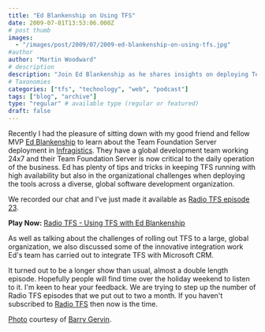 ```yaml
---
title: "Ed Blankenship on Using TFS"
date: 2009-07-01T13:53:06.000Z
# post thumb
images:
  - "/images/post/2009/07/2009-ed-blankenship-on-using-tfs.jpg"
#author
author: "Martin Woodward"
# description
description: "Join Ed Blankenship as he shares insights on deploying Team Foundation Server in a global organisation, tackling challenges and innovations."
# Taxonomies
categories: ["tfs", "technology", "web", "podcast"]
tags: ["blog", "archive"]
type: "regular" # available type (regular or featured)
draft: false
---
```


[](http://www.flickr.com/photos/bgervin/3320077849/in/set-72157614557110879/) Recently I had the pleasure of sitting down with my good friend and fellow MVP [Ed Blankenship](http://www.edsquared.com/) to learn about the Team Foundation Server deployment in [Infragistics](http://www.infragistics.com/). They have a global development team working 24x7 and their Team Foundation Server is now critical to the daily operation of the business. Ed has plenty of tips and tricks in keeping TFS running with high availability but also in the organizational challenges when deploying the tools across a diverse, global software development organization.

We recorded our chat and I've just made it available as [Radio TFS episode 23](http://www.radiotfs.com/2009/07/01/UsingTFSWithEdBlankenship.aspx).

**Play Now:** [Radio TFS - Using TFS with Ed Blankenship](http://www.podtrac.com/pts/redirect.mp3/listen.radiotfs.com/radiotfs_023.mp3)

As well as talking about the challenges of rolling out TFS to a large, global organization, we also discussed some of the innovative integration work Ed's team has carried out to integrate TFS with Microsoft CRM.

It turned out to be a longer show than usual, almost a double length episode. Hopefully people will find time over the holiday weekend to listen to it. I'm keen to hear your feedback. We are trying to step up the number of Radio TFS episodes that we put out to two a month. If you haven't subscribed to [Radio TFS](http://www.radiotfs.com) then now is the time.

[Photo](http://www.flickr.com/photos/bgervin/3320077849/in/set-72157614557110879/) courtesy of [Barry Gervin](http://blogs.objectsharp.com/cs/blogs/Barry/).

